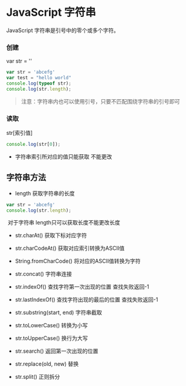 # JavaScript 字符串

JavaScript 字符串是引号中的零个或多个字符。

### 创建

var str = ''

```javascript
var str = 'abcefg'
var test = "hello world"
console.log(typeof str);
console.log(str.length);
```

> 注意：字符串内也可以使用引号，只要不匹配围绕字符串的引号即可

### 读取

str[索引值]

```js
console.log(str[0]);
```

+ 字符串索引所对应的值只能获取  不能更改

## 字符串方法

- length   获取字符串的长度

```javascript
var str = 'abcefg'
console.log(str.length); 
```

​		对于字符串 length只可以获取长度不能更改长度

+ str.charAt()    获取下标对应字符
+ str.charCodeAt()  获取对应索引转换为ASCII值
+ String.fromCharCode()  将对应的ASCII值转换为字符
+ str.concat()  字符串连接
+ str.indexOf()  查找字符第一次出现的位置  查找失败返回-1
+ str.lastIndexOf()    查找字符出现的最后的位置  查找失败返回-1
+ str.substring(start, end)  字符串截取
+ str.toLowerCase()  转换为小写
+ str.toUpperCase()  换行为大写

+ str.search()  返回第一次出现的位置
+ str.replace(old, new)    替换
+ str.split()   正则拆分